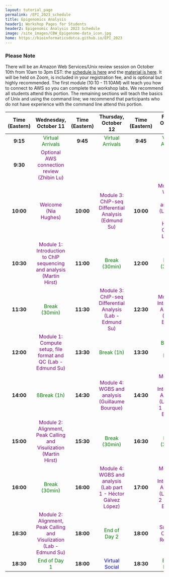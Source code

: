 ```yaml
---
layout: tutorial_page
permalink: /EPI_2023_schedule
title: Epigenomics Analysis
header1: Workshop Pages for Students
header2: Epigenomic Analysis 2023 Schedule
image: /site_images/CBW_Epigenome-data_icon.jpg
home: https://bioinformaticsdotca.github.io/EPI_2023
---
```


### Please Note
There will be an Amazon Web Services/Unix review session on October 10th from 10am to 3pm EST: the [schedule is here](https://bioinformaticsdotca.github.io/AWS_EPI23_Schedule) and the [material is here](https://bioinformaticsdotca.github.io/AWS_EPI23). It will be held on Zoom, is included in your registration fee, and is optional but highly recommended. The first module (10:10 - 11:10AM) will teach you how to connect to AWS so you can complete the workshop labs. We recommend all students attend this portion. The remaining sections will teach the basics of Unix and using the command line; we recommend that participants who do not have experience with the command line attend this portion.


| **Time (Eastern)** |                                      **Wednesday, October 11**                                       | **Time (Eastern)** |                                  **Thursday, October 12**                                  | **Time (Eastern)** |                                   **Friday, October 13**                                   |
| :----------------: | :--------------------------------------------------------------------------------------------------: | :----------------: | :----------------------------------------------------------------------------------------: | :----------------: | :----------------------------------------------------------------------------------------: |
|      **9:15**      |                             <font color="green">Virtual Arrivals</font>                              |      **9:45**      |                        <font color="green">Virtual Arrivals</font>                         |      **9:45**      |                        <font color="green">Virtual Arrivals</font>                         |
|      **9:30**      |                          <font color="purple">Optional AWS connection review (Zhibin Lu)</font>                          |
|     **10:00**      |                           <font color="purple">Welcome (Nia Hughes)</font>                           |     **10:00**      |    <font color="purple">Module 3: ChIP-seq Differential Analysis<br>(Edmund Su)</font>     |     **10:00**      | <font color="purple">Module 4: WGBS and analysis (Lab part 2 - Héctor Gálvez López)</font> |
|     **10:30**      | <font color="purple">Module 1: Introduction to ChIP sequencing and analysis<br>(Martin Hirst)</font> |     **11:00**      |                          <font color="green">Break (30min)</font>                          |     **12:00**      |                          <font color="green">Break (30min)</font>                          |
|     **11:30**      |                               <font color="green">Break (30min)</font>                               |     **11:30**      |   <font color="purple">Module 3: ChIP-seq Differential Analysis (Lab - Edmund Su)</font>   |     **12:30**      |        <font color="purple">Module 5: Integrative Analysis<br>(David Bujold)</font>        |
|     **12:00**      |      <font color="purple">Module 1: Compute setup, file format and QC (Lab - Edmund Su)</font>       |     **13:30**      |                           <font color="green">Break (1h)</font>                            |     **13:30**      |                    <font color="green">Break + Class Photo (1h)</font>                     |
|     **14:00**      |                                <font color="green">ßBreak (1h)</font>                                 |     **14:30**      |       <font color="purple">Module 4: WGBS and analysis<br>(Guillaume Bourque)</font>       |     **14:30**      |  <font color="purple">Module 5 - Integrative Analysis (Lab part 1 - David Bujold)</font>   |
|     **15:00**      |   <font color="purple">Module 2: Alignment, Peak Calling and Visulization<br>(Martin Hirst)</font>   |     **15:30**      |                          <font color="green">Break (30min)</font>                          |     **16:30**      |                          <font color="green">Break (30min)</font>                          |
|     **16:00**      |                               <font color="green">Break (30min)</font>                               |     **16:00**      | <font color="purple">Module 4: WGBS and analysis (Lab part 1 - Héctor Gálvez López)</font> |     **17:00**      |  <font color="purple">Module 5 - Integrative Analysis (Lab part 2 - David Bujold)</font>   |
|     **16:30**      |   <font color="purple">Module 2: Alignment, Peak Calling and Visulization (Lab - Edmund Su)</font>   |     **18:00**      |                          <font color="green">End of Day 2</font>                           |     **18:00**      |                    <font color="purple">Survey & Closing Remarks</font>                    |
|     **18:30**      |                               <font color="green">End of Day 1</font>                                |     **18:00**      |                          <font color="blue">Virtual Social</font>                          |     **18:30**      |                              <font color="green">End of Day 3                              |